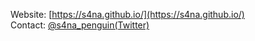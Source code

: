 Website: [https://s4na.github.io/](https://s4na.github.io/)  
Contact: [@s4na_penguin(Twitter)](https://twitter.com/s4na_penguin)
